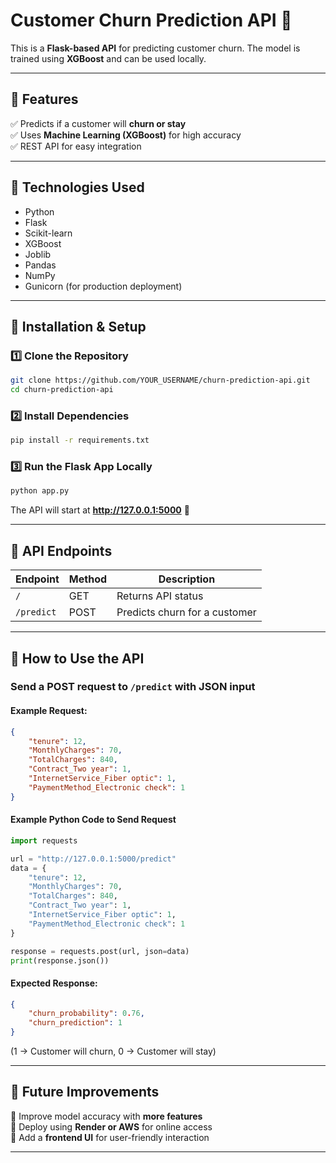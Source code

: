 
# **Customer Churn Prediction API 🚀**  
This is a **Flask-based API** for predicting customer churn. The model is trained using **XGBoost** and can be used locally.  

---

## **📌 Features**
✅ Predicts if a customer will **churn or stay**  
✅ Uses **Machine Learning (XGBoost)** for high accuracy  
✅ REST API for easy integration  

---

## **📌 Technologies Used**
- Python  
- Flask  
- Scikit-learn  
- XGBoost  
- Joblib  
- Pandas  
- NumPy  
- Gunicorn (for production deployment)  

---

## **📌 Installation & Setup**
### **1️⃣ Clone the Repository**
```bash
git clone https://github.com/YOUR_USERNAME/churn-prediction-api.git
cd churn-prediction-api
```

### **2️⃣ Install Dependencies**
```bash
pip install -r requirements.txt
```

### **3️⃣ Run the Flask App Locally**
```bash
python app.py
```
The API will start at **http://127.0.0.1:5000** 🚀  

---

## **📌 API Endpoints**
| Endpoint | Method | Description |
|----------|--------|------------|
| `/` | GET | Returns API status |
| `/predict` | POST | Predicts churn for a customer |

---

## **📌 How to Use the API**
### **Send a POST request to `/predict` with JSON input**  

#### **Example Request:**
```json
{
    "tenure": 12,
    "MonthlyCharges": 70,
    "TotalCharges": 840,
    "Contract_Two year": 1,
    "InternetService_Fiber optic": 1,
    "PaymentMethod_Electronic check": 1
}
```

#### **Example Python Code to Send Request**
```python
import requests

url = "http://127.0.0.1:5000/predict"
data = {
    "tenure": 12,
    "MonthlyCharges": 70,
    "TotalCharges": 840,
    "Contract_Two year": 1,
    "InternetService_Fiber optic": 1,
    "PaymentMethod_Electronic check": 1
}

response = requests.post(url, json=data)
print(response.json())
```

#### **Expected Response:**
```json
{
    "churn_probability": 0.76,
    "churn_prediction": 1
}
```
(1 → Customer will churn, 0 → Customer will stay)

---

## **📌 Future Improvements**
🔹 Improve model accuracy with **more features**  
🔹 Deploy using **Render or AWS** for online access  
🔹 Add a **frontend UI** for user-friendly interaction  

---

